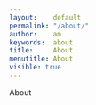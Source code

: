 ```yaml
---
layout:    default
permalink: "/about/"
author:    am
keywords:  about
title:     About
menutitle: About
visible: true     
---
```


About

